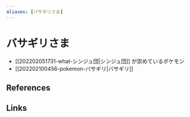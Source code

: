```yaml
---
aliases: [バサギリさま]
---
```

# バサギリさま

- [[202202051731-what-シンジュ団|シンジュ団]] が崇めているポケモン
- [[202202100456-pokemon-バサギリ|バサギリ]]

## References



## Links


